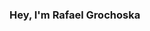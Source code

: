 ### Hey, I'm Rafael Grochoska


<!--
**RafaelGrochoska/RafaelGrochoska** is a ✨ _special_ ✨ repository because its `README.md` (this file) appears on your GitHub profile.

[![Rafael's GitHub stats](https://github-readme-stats.vercel.app/api?username=RafaelGrochoska&count_private=true&show_icons=true&theme=react)](https://github.com/anuraghazra/github-readme-stats)

Here are some ideas to get you started:

- 🔭 I’m currently working as a Tech Leader
- 🌱 I’m currently learning ...
- 👯 I’m looking to collaborate on ...
- 🤔 I’m looking for help with ...
- 💬 Ask me about ...
- 📫 How to reach me: ...
- 😄 Pronouns: ...
- ⚡ Fun fact: ...
-->
